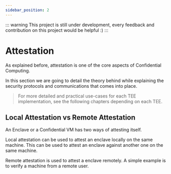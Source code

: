 ```yaml
---
sidebar_position: 2
---
```

::: warning
This project is still under development, every feedback and contribution on this project would be helpful :)
:::
# Attestation

As explained before, attestation is one of the core aspects of Confidential Computing. 

In this section we are going to detail the theory behind while explaining the security protocols and communications that comes into place. 

> For more detailed and practical use-cases for each TEE implementation, see the following chapters depending on each TEE. 

## Local Attestation vs Remote Attestation

An Enclave or a Confidential VM has two ways of attesting itself. 

Local attestation can be used to attest an enclave locally on the same machine. This can be used to attest an enclave against another one on the same machine.  

Remote attestation is used to attest a enclave remotely. A simple example is to verify a machine from a remote user. 

<!-- ## Types of remote Attestation implementations -->


